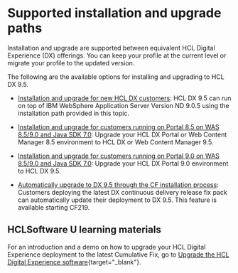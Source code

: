 # Supported installation and upgrade paths

Installation and upgrade are supported between equivalent HCL Digital Experience (DX) offerings. You can keep your profile at the current level or migrate your profile to the updated version.

<!--You cannot directly install HCL Digital Experience 9.5. You must install first HCL Digital Experience 8.5 with the latest combined cumulative fixes applied, then you can install HCL Digital Experience 9.5 using IBM Installation Manager. You can keep your profile at the current level or migrate your profile to the updated version.-->

The following are the available options for installing and upgrading to HCL DX 9.5. 

- [Installation and upgrade for new HCL DX customers](../install_upgrade_plan_supported_paths/Install_upgrade_new_HCL_DX_customers.md): HCL DX 9.5 can run on top of IBM WebSphere Application Server Version ND 9.0.5 using the installation path provided in this topic.  

- [Installation and upgrade for customers running on Portal 8.5 on WAS 8.5/9.0 and Java SDK 7.0](../install_upgrade_plan_supported_paths/Install_upgrade_customers_Portal_85_Java_SDK7.md): Upgrade your HCL DX Portal or Web Content Manager 8.5 environment to HCL DX or Web Content Manager 9.5.

- [Installation and upgrade for customers running on Portal 9.0 on WAS 8.5/9.0 and Java SDK 7.0](../install_upgrade_plan_supported_paths/Install_upgrade_customers_Portal_9_Java_SDK7.md): Upgrade your HCL DX Portal 9.0 environment to HCL DX 9.5.

- [Automatically upgrade to DX 9.5 through the CF installation process](../cf_install/index.md#about-version-95-cumulative-fixes): Customers deploying the latest DX continuous delivery release fix pack can automatically update their deployment to DX 9.5. This feature is available starting CF219.  

## HCLSoftware U learning materials

For an introduction and a demo on how to upgrade your HCL Digital Experience deployment to the latest Cumulative Fix, go to [Upgrade the HCL Digital Experience software](https://hclsoftwareu.hcltechsw.com/component/axs/?view=sso_config&id=3&forward=https%3A%2F%2Fhclsoftwareu.hcltechsw.com%2Fcourses%2Flesson%2F%3Fid%3D1461){target="_blank"}.